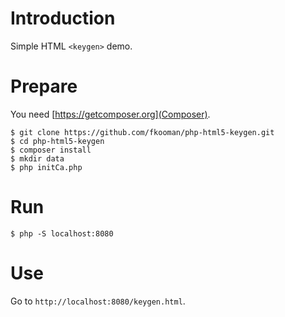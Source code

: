 # Introduction

Simple HTML `<keygen>` demo.

# Prepare

You need [https://getcomposer.org](Composer). 

    $ git clone https://github.com/fkooman/php-html5-keygen.git
    $ cd php-html5-keygen
    $ composer install
    $ mkdir data
    $ php initCa.php

# Run

    $ php -S localhost:8080

# Use

Go to `http://localhost:8080/keygen.html`.

